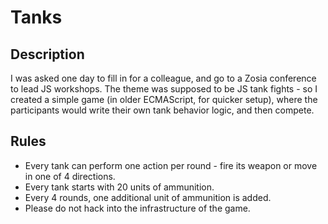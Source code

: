 # Tanks

## Description
I was asked one day to fill in for a colleague, and go to a Zosia conference to lead JS workshops.
The theme was supposed to be JS tank fights - so I created a simple game (in older ECMAScript, for quicker setup), where the participants would write their own tank behavior logic, and then compete.

## Rules
- Every tank can perform one action per round - fire its weapon or move in one of 4 directions.
- Every tank starts with 20 units of ammunition.
- Every 4 rounds, one additional unit of ammunition is added.
- Please do not hack into the infrastructure of the game.
